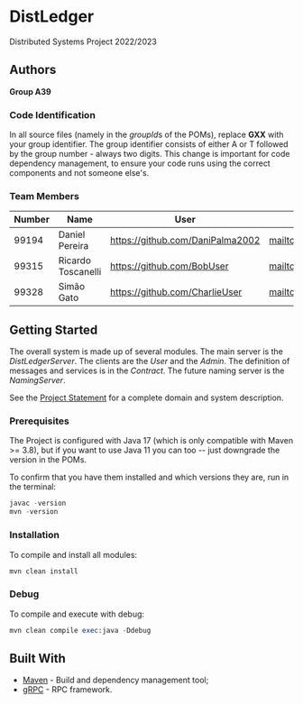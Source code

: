 # DistLedger

Distributed Systems Project 2022/2023

## Authors

**Group A39**

### Code Identification

In all source files (namely in the *groupId*s of the POMs), replace __GXX__ with your group identifier. The group
identifier consists of either A or T followed by the group number - always two digits. This change is important for 
code dependency management, to ensure your code runs using the correct components and not someone else's.

### Team Members

| Number | Name               | User                               | Email                                          |
|--------|--------------------|------------------------------------|------------------------------------------------|
| 99194  | Daniel Pereira     | <https://github.com/DaniPalma2002> | <mailto:danielppereira2002@tecnico.ulisboa.pt> |
| 99315  | Ricardo Toscanelli | <https://github.com/BobUser>       | <mailto:bob@tecnico.ulisboa.pt>                |
| 99328  | Simão Gato         | <https://github.com/CharlieUser>   | <mailto:charlie@tecnico.ulisboa.pt>            |

## Getting Started

The overall system is made up of several modules. The main server is the _DistLedgerServer_. The clients are the _User_ 
and the _Admin_. The definition of messages and services is in the _Contract_. The future naming server
is the _NamingServer_.

See the [Project Statement](https://github.com/tecnico-distsys/DistLedger) for a complete domain and system description.

### Prerequisites

The Project is configured with Java 17 (which is only compatible with Maven >= 3.8), but if you want to use Java 11 you
can too -- just downgrade the version in the POMs.

To confirm that you have them installed and which versions they are, run in the terminal:

```s
javac -version
mvn -version
```

### Installation

To compile and install all modules:

```s
mvn clean install
```

### Debug

To compile and execute with debug:

```s
mvn clean compile exec:java -Ddebug
```

## Built With

* [Maven](https://maven.apache.org/) - Build and dependency management tool;
* [gRPC](https://grpc.io/) - RPC framework.
